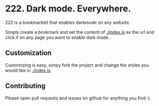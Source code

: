 # 222. Dark mode. Everywhere.

222 is a bookmarklet that enables darkmode on any website.

Simply create a bookmark and set the content of [./index.js](./index.js) as the url and click it on any page you want to enable dark mode.

## Customization
Customizing is easy, simpy fork the project and change the styles you would like in [./index.js](./index.js).

## Contributing
Please open pull requests and issues on github for anything you find :).
